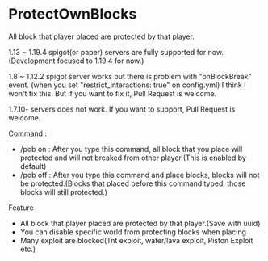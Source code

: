 # ProtectOwnBlocks
All block that player placed are protected by that player.

1.13 ~ 1.19.4 spigot(or paper) servers are fully supported for now.
(Development focused to 1.19.4 for now.)

1.8 ~ 1.12.2 spigot server works but there is problem with "onBlockBreak" event. (when you set "restrict_interactions: true" on config.yml) 
I think I won't fix this. But if you want to fix it, Pull Request is welcome.

1.7.10- servers does not work. If you want to support, Pull Request is welcome.

Command : 
 - /pob on : After you type this command, all block that you place will protected and will not breaked from other player.(This is enabled by default)
 - /pob off : After you type this command and place blocks, blocks will not be protected.(Blocks that placed before this command typed, those blocks will still protected.)

Feature
 - All block that player placed are protected by that player.(Save with uuid)
 - You can disable specific world from protecting blocks when placing
 - Many exploit are blocked(Tnt exploit, water/lava exploit, Piston Exploit etc.)
